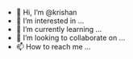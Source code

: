 - 👋 Hi, I’m @krishan
- 👀 I’m interested in ...
- 🌱 I’m currently learning ...
- 💞️ I’m looking to collaborate on ...
- 📫 How to reach me ...

<!---
Aytunsky/Aytunsky is a ✨ special ✨ repository because its `README.md` (this file) appears on your GitHub profile.
You can click the Preview link to take a look at your changes.
--->
